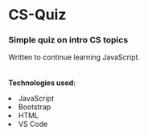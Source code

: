 # CS-Quiz
 
 ### Simple quiz on intro CS topics
 
 Written to continue learning JavaScript.
 <br>
 </br>
 <br>
 <b>Technologies used:</b>
 <li>JavaScript</li> 
 <li>Bootstrap</li> 
 <li>HTML</li>
 <li>VS Code</li>
